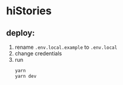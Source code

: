 # hiStories

## deploy:

1. rename `.env.local.example` to `.env.local`
2. change credentials
3. run
   ```bash
   yarn
   yarn dev
   ```
